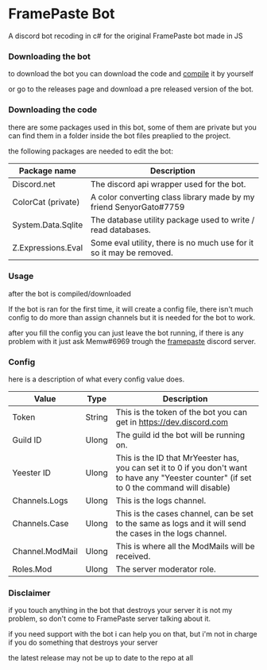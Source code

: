 # FramePaste Bot

A discord bot recoding in c# for the original FramePaste bot made in JS

### Downloading the bot

to download the bot you can download the code and [compile](https://docs.microsoft.com/en-us/troubleshoot/developer/visualstudio/csharp/language-compilers/compile-code-using-compiler) it by yourself

or go to the releases page and download a pre released version of the bot.

### Downloading the code

there are some packages used in this bot, some of them are private but you can find them in a folder inside the bot files preaplied to the project.

the following packages are needed to edit the bot:

| Package name       | Description                                                          |
|--------------------|----------------------------------------------------------------------|
| Discord.net        | The discord api wrapper used for the bot.                            |
| ColorCat (private) | A color converting class library made by my friend SenyorGato#7759   |
| System.Data.Sqlite | The database utility package used to write / read databases.         |
| Z.Expressions.Eval | Some eval utility, there is no much use for it so it may be removed. |

### Usage

after the bot is compiled/downloaded

If the bot is ran for the first time, it will create a config file, there isn't much config to do more than assign channels
but it is needed for the bot to work.

after you fill the config you can just leave the bot running, if there is any problem with it just ask Memw#6969 trough the [framepaste](https://www.discord.gg/WbCcVYpebY) discord server.

### Config

here is a description of what every config value does.

| Value           | Type   | Description                                                                                                                                   |
|-----------------|--------|-----------------------------------------------------------------------------------------------------------------------------------------------|
| Token           | String | This is the token of the bot you can get in https://dev.discord.com                                                                           |
| Guild ID        | Ulong  | The guild id the bot will be running on.                                                                                                      |
| Yeester ID      | Ulong  | This is the ID that MrYeester has, you can set it to 0 if you don't want to have any "Yeester counter" (if set to 0 the command will disable) |
| Channels.Logs   | Ulong  | This is the logs channel.                                                                                                                     |
| Channels.Case   | Ulong  | This is the cases channel, can be set to the same as logs and it will send the cases in the logs channel.                                     |
| Channel.ModMail | Ulong  | This is where all the ModMails will be received.                                                                                              |
| Roles.Mod       | Ulong  | The server moderator role.                                                                                                                    |

### Disclaimer

if you touch anything in the bot that destroys your server it is not my problem, so don't come to FramePaste server talking about it.

if you need support with the bot i can help you on that, but i'm not in charge if you do something that destroys your server

the latest release may not be up to date to the repo at all
